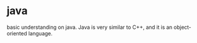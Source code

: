 # java
basic understanding on java.
Java is very similar to C++, and it is an object-oriented language.
